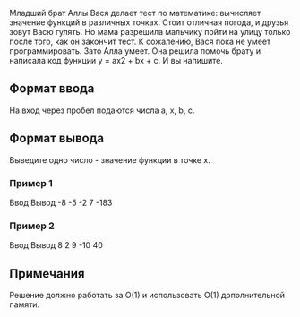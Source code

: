 Младший брат Аллы Вася делает тест по математике: вычисляет значение функций в различных точках. Стоит отличная погода, и друзья зовут Васю гулять. Но мама разрешила мальчику пойти на улицу только после того, как он закончит тест. К сожалению, Вася пока не умеет программировать. Зато Алла умеет. Она решила помочь брату и написала код функции y = ax2 + bx + c. И вы напишите.

## Формат ввода

На вход через пробел подаются числа a, x, b, c.

## Формат вывода

Выведите одно число - значение функции в точке x.

### Пример 1

Ввод Вывод
-8 -5 -2 7 -183

### Пример 2

Ввод Вывод
8 2 9 -10 40

## Примечания

Решение должно работать за O(1) и использовать O(1) дополнительной памяти.
